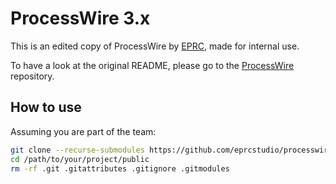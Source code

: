 # ProcessWire 3.x

This is an edited copy of ProcessWire by [EPRC](https://eprc.studio), made for internal use.

To have a look at the original README, please go to the [ProcessWire](https://github.com/processwire/processwire) repository.

## How to use

Assuming you are part of the team:

```bash
git clone --recurse-submodules https://github.com/eprcstudio/processwire /path/to/your/project/public
cd /path/to/your/project/public
rm -rf .git .gitattributes .gitignore .gitmodules
```